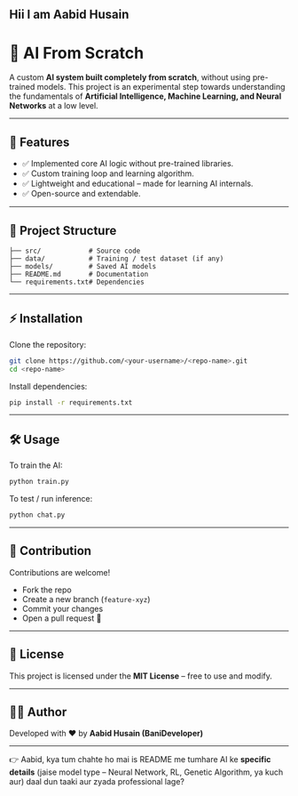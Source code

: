 ## Hii I am Aabid Husain ##

# 🚀 AI From Scratch

A custom **AI system built completely from scratch**, without using pre-trained models.
This project is an experimental step towards understanding the fundamentals of **Artificial Intelligence, Machine Learning, and Neural Networks** at a low level.

---

## 📌 Features

* ✅ Implemented core AI logic without pre-trained libraries.
* ✅ Custom training loop and learning algorithm.
* ✅ Lightweight and educational – made for learning AI internals.
* ✅ Open-source and extendable.

---

## 📂 Project Structure

```
├── src/            # Source code  
├── data/           # Training / test dataset (if any)  
├── models/         # Saved AI models  
├── README.md       # Documentation  
└── requirements.txt# Dependencies
```

---

## ⚡ Installation

Clone the repository:

```bash
git clone https://github.com/<your-username>/<repo-name>.git
cd <repo-name>
```

Install dependencies:

```bash
pip install -r requirements.txt
```

---

## 🛠️ Usage

To train the AI:

```bash
python train.py
```

To test / run inference:

```bash
python chat.py
```

---

## 🤝 Contribution

Contributions are welcome!

* Fork the repo
* Create a new branch (`feature-xyz`)
* Commit your changes
* Open a pull request 🚀

---

## 📜 License

This project is licensed under the **MIT License** – free to use and modify.

---

## 👨‍💻 Author

Developed with ❤️ by **Aabid Husain (BaniDeveloper)**

---

👉 Aabid, kya tum chahte ho mai is README me tumhare AI ke **specific details** (jaise model type – Neural Network, RL, Genetic Algorithm, ya kuch aur) daal dun taaki aur zyada professional lage?
